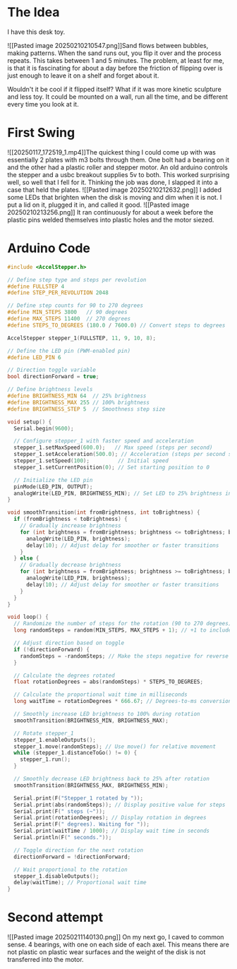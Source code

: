 # The Idea
I have this desk toy.

![[Pasted image 20250210210547.png]]Sand flows between bubbles, making patterns. When the sand runs out, you flip it over and the process repeats. This takes between 1 and 5 minutes. The problem, at least for me, is that it is fascinating for about a day before the friction of flipping over is just enough to leave it on a shelf and forget about it.

Wouldn't it be cool if it flipped itself? What if it was more kinetic sculpture and less toy. It could be mounted on a wall, run all the time, and be different every time you look at it. 

# First Swing
![[20250117_172519_1.mp4]]The quickest thing I could come up with was essentially 2 plates with m3 bolts through them. One bolt had a bearing on it and the other had a plastic roller and stepper motor. An old arduino controls the stepper and a usbc breakout supplies 5v to both. This worked surprising well, so well that I fell for it. Thinking the job was done, I slapped it into a case that held the plates.
![[Pasted image 20250210212632.png]]
I added some LEDs that brighten when the disk is moving and dim when it is not. I put a lid on it, plugged it in, and called it good.
![[Pasted image 20250210213256.png]]
It ran continuously for about a week before the plastic pins welded themselves into plastic holes and the motor siezed.

# Arduino Code
```c
#include <AccelStepper.h>

// Define step type and steps per revolution
#define FULLSTEP 4
#define STEP_PER_REVOLUTION 2048

// Define step counts for 90 to 270 degrees
#define MIN_STEPS 3800   // 90 degrees
#define MAX_STEPS 11400  // 270 degrees
#define STEPS_TO_DEGREES (180.0 / 7600.0) // Convert steps to degrees

AccelStepper stepper_1(FULLSTEP, 11, 9, 10, 8);

// Define the LED pin (PWM-enabled pin)
#define LED_PIN 6

// Direction toggle variable
bool directionForward = true;

// Define brightness levels
#define BRIGHTNESS_MIN 64  // 25% brightness
#define BRIGHTNESS_MAX 255 // 100% brightness
#define BRIGHTNESS_STEP 5  // Smoothness step size

void setup() {
  Serial.begin(9600);

  // Configure stepper_1 with faster speed and acceleration
  stepper_1.setMaxSpeed(600.0);   // Max speed (steps per second)
  stepper_1.setAcceleration(500.0); // Acceleration (steps per second squared)
  stepper_1.setSpeed(100);         // Initial speed
  stepper_1.setCurrentPosition(0); // Set starting position to 0

  // Initialize the LED pin
  pinMode(LED_PIN, OUTPUT);
  analogWrite(LED_PIN, BRIGHTNESS_MIN); // Set LED to 25% brightness initially
}

void smoothTransition(int fromBrightness, int toBrightness) {
  if (fromBrightness < toBrightness) {
    // Gradually increase brightness
    for (int brightness = fromBrightness; brightness <= toBrightness; brightness += BRIGHTNESS_STEP) {
      analogWrite(LED_PIN, brightness);
      delay(10); // Adjust delay for smoother or faster transitions
    }
  } else {
    // Gradually decrease brightness
    for (int brightness = fromBrightness; brightness >= toBrightness; brightness -= BRIGHTNESS_STEP) {
      analogWrite(LED_PIN, brightness);
      delay(10); // Adjust delay for smoother or faster transitions
    }
  }
}

void loop() {
  // Randomize the number of steps for the rotation (90 to 270 degrees)
  long randomSteps = random(MIN_STEPS, MAX_STEPS + 1); // +1 to include MAX_STEPS in range

  // Adjust direction based on toggle
  if (!directionForward) {
    randomSteps = -randomSteps; // Make the steps negative for reverse direction
  }

  // Calculate the degrees rotated
  float rotationDegrees = abs(randomSteps) * STEPS_TO_DEGREES;

  // Calculate the proportional wait time in milliseconds
  long waitTime = rotationDegrees * 666.67; // Degrees-to-ms conversion (1° -> ~666.67 ms)

  // Smoothly increase LED brightness to 100% during rotation
  smoothTransition(BRIGHTNESS_MIN, BRIGHTNESS_MAX);

  // Rotate stepper_1
  stepper_1.enableOutputs();
  stepper_1.move(randomSteps); // Use move() for relative movement
  while (stepper_1.distanceToGo() != 0) {
    stepper_1.run();
  }

  // Smoothly decrease LED brightness back to 25% after rotation
  smoothTransition(BRIGHTNESS_MAX, BRIGHTNESS_MIN);

  Serial.print(F("Stepper_1 rotated by "));
  Serial.print(abs(randomSteps)); // Display positive value for steps
  Serial.print(F(" steps (~"));
  Serial.print(rotationDegrees); // Display rotation in degrees
  Serial.print(F(" degrees). Waiting for "));
  Serial.print(waitTime / 1000); // Display wait time in seconds
  Serial.println(F(" seconds."));

  // Toggle direction for the next rotation
  directionForward = !directionForward;

  // Wait proportional to the rotation
  stepper_1.disableOutputs();
  delay(waitTime); // Proportional wait time
}

```

# Second attempt
![[Pasted image 20250211140130.png]]
On my next go, I caved to common sense. 4 bearings, with one on each side of each axel. This means there are not plastic on plastic wear surfaces and the weight of the disk is not transferred into the motor.